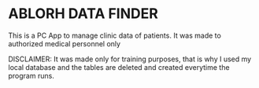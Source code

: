 # ABLORH DATA FINDER
This is a PC App to manage clinic data of patients. It was made to authorized medical personnel only

DISCLAIMER:
It was made only for training purposes, that is why I used my local database and the tables are deleted
and created everytime the program runs.


